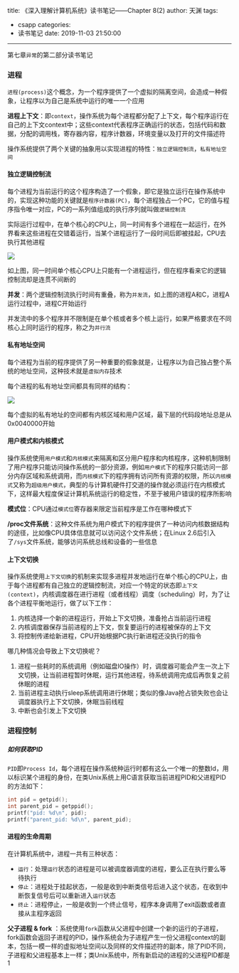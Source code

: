 title: 《深入理解计算机系统》读书笔记——Chapter 8(2)
author: 天渊
tags:
  - csapp
categories:
  - 读书笔记
date: 2019-11-03 21:50:00
---
第七章`异常`的第二部分读书笔记


### 进程

`进程(process)`这个概念，为一个程序提供了一个虚拟的隔离空间，会造成一种假象，让程序以为自己是系统中运行的唯一一个应用
<!--more-->

**进程上下文**：即`context`，操作系统为每个进程都分配了上下文，每个程序运行在自己的上下文context中；这些context代表程序正确运行的状态，包括代码和数据，分配的调用栈，寄存器内容，程序计数器，环境变量以及打开的文件描述符

操作系统提供了两个关键的抽象用以实现进程的特性：`独立逻辑控制流`，`私有地址空间`

#### 独立逻辑控制流

每个进程为当前运行的这个程序构造了一个假象，即它是独立运行在操作系统中的，实现这种功能的关键就是`程序计数器(PC)`，每个进程独占一个PC，它的值与程序指令唯一对应，PC的一系列值组成的执行序列就叫做`逻辑控制流`

实际运行过程中，在单个核心的CPU上，同一时间有多个进程在一起运行，在外界看来这些进程在交错着运行，当某个进程运行了一段时间后即被挂起，CPU去执行其他进程

![](http://img.mantian.site/201910291132_70.png)

如上图，同一时间单个核心CPU上只能有一个进程运行，但在程序看来它的逻辑控制流却是连贯不间断的

**并发**：两个逻辑控制流执行时间有重叠，称为`并发流`，如上图的进程A和C，进程A运行过程中，进程C开始运行

并发流中的多个程序并不限制是在单个核或者多个核上运行，如果严格要求在不同核心上同时运行的程序，称之为`并行流`

#### 私有地址空间

每个进程为当前的程序提供了另一种重要的假象就是，让程序以为自己独占整个系统的地址空间，这种技术就是`虚拟内存`技术

每个进程的私有地址空间都具有同样的结构：

![](http://img.mantian.site/201910292116_973.png)

每个虚拟的私有地址的空间都有内核区域和用户区域，最下层的代码段地址总是从0x0040000开始

#### 用户模式和内核模式

操作系统使用`用户模式`和`内核模式`来隔离和区分用户程序和内核程序，这种机制限制了用户程序只能访问操作系统的一部分资源，例如`用户模式`下的程序只能访问一部分内存区域和系统调用，而`内核模式`下的程序拥有访问所有资源的权限，所以`内核模式`又称为`超级用户模式`，典型的与计算机硬件打交道的操作就必须运行在内核模式下，这样最大程度保证计算机系统运行的稳定性，不至于被用户错误的程序所影响

**模式位**：CPU通过`模式位`寄存器来限定当前程序是工作在哪种模式下

**/proc文件系统**：这种文件系统为用户模式下的程序提供了一种访问内核数据结构的途径，比如像CPU具体信息就可以访问这个文件系统；在Linux 2.6后引入了`/sys`文件系统，能够访问系统总线和设备的一些信息

#### 上下文切换

操作系统使用`上下文切换`的机制来实现多进程并发地运行在单个核心的CPU上，由于每个进程都有自己独立的逻辑控制流，对应一个特定的状态即`上下文(context)`，内核调度器在进行进程（或者线程）调度（scheduling）时，为了让各个进程平衡地运行，做了以下工作：

1. 内核选择一个新的进程运行，开始上下文切换，准备抢占当前运行进程
2. 内核调度器保存当前进程的上下文，恢复要运行的进程被保存的上下文
3. 将控制传递给新进程，CPU开始根据PC执行新进程还没执行的指令

哪几种情况会导致上下文切换呢？

1. 进程一些耗时的系统调用（例如磁盘IO操作）时，调度器可能会产生一次上下文切换，让当前进程暂时休眠，运行其他进程，待系统调用完成后再恢复之前休眠的进程
2. 当前进程主动执行sleep系统调用进行休眠；类似的像Java抢占锁失败也会让调度器执行上下文切换，休眠当前线程
3. 中断也会引发上下文切换

### 进程控制

##### 如何获取PID

`PID`即`Process Id`，每个进程在操作系统种运行时都有这么一个唯一的整数Id，用以标识某个进程的身份，在类Unix系统上用C语言获取当前进程PID和父进程PID的方法如下：

```c
int pid = getpid();
int parent_pid = getppid();
printf("pid: %d\n", pid);
printf("parent_pid: %d\n", parent_pid);
```

#### 进程的生命周期

在计算机系统中，进程一共有三种状态：

- `运行`：处理`运行`状态的进程是可以被调度器调度的进程，要么正在执行要么等待执行
- `停止`：进程处于挂起状态，一般是收到中断类信号后进入这个状态，在收到中断恢复信号后可以重新进入`运行`状态
- `终止`：进程停止，一般是收到一个终止信号，程序本身调用了exit函数或者直接从主程序返回

**父子进程 & fork** ：系统使用`fork`函数从父进程中创建一个新的运行的子进程，fork函数会返回子进程的PID，操作系统会为子进程产生一份父进程context的副本，包括一模一样的虚拟地址空间以及同样的文件描述符的副本，除了PID不同，子进程和父进程基本上一样；类Unix系统中，所有新启动的进程的父进程PID都是1